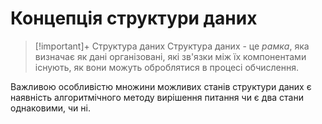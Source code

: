 # Концепція структури даних

>[!important]+ Структура даних
 Структура даних - це *рамка*, яка визначає як дані організовані, які зв'язки між їх компонентами існують, як вони можуть оброблятися в процесі обчислення.

Важливою особливістю множини можливих станів структури даних є наявність алгоритмічного методу вирішення питання чи є два стани однаковими, чи ні.
